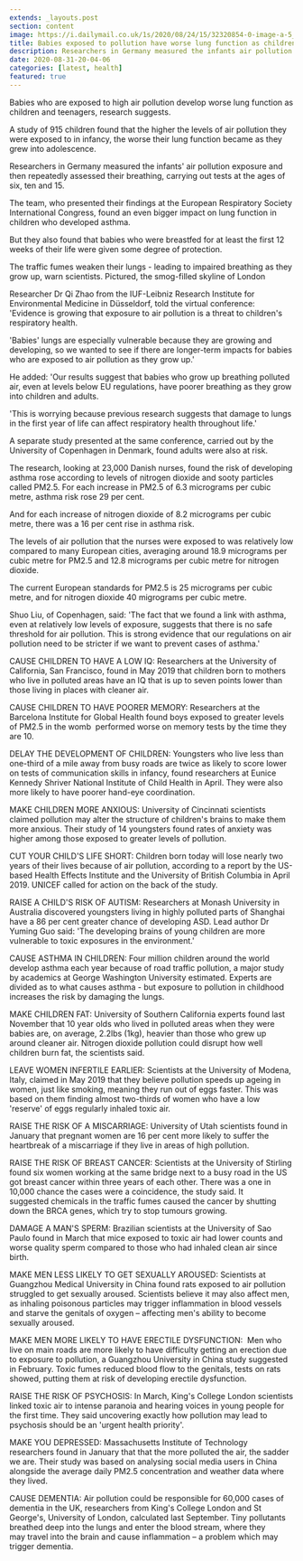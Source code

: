 ```yaml
---
extends: _layouts.post
section: content
image: https://i.dailymail.co.uk/1s/2020/08/24/15/32320854-0-image-a-5_1598280852616.jpg 
title: Babies exposed to pollution have worse lung function as children 
description: Researchers in Germany measured the infants air pollution exposure and then repeatedly assessed their breathing, carrying out tests at the ages of six, ten and 15. 
date: 2020-08-31-20-04-06 
categories: [latest, health] 
featured: true 
--- 
```

Babies who are exposed to high air pollution develop worse lung function as children and teenagers, research suggests.

A study of 915 children found that the higher the levels of air pollution they were exposed to in infancy, the worse their lung function became as they grew into adolescence.

Researchers in Germany measured the infants' air pollution exposure and then repeatedly assessed their breathing, carrying out tests at the ages of six, ten and 15.

The team, who presented their findings at the European Respiratory Society International Congress, found an even bigger impact on lung function in children who developed asthma.

But they also found that babies who were breastfed for at least the first 12 weeks of their life were given some degree of protection.

The traffic fumes weaken their lungs - leading to impaired breathing as they grow up, warn scientists. Pictured, the smog-filled skyline of London

Researcher Dr Qi Zhao from the IUF-Leibniz Research Institute for Environmental Medicine in Düsseldorf, told the virtual conference: 'Evidence is growing that exposure to air pollution is a threat to children's respiratory health.

'Babies' lungs are especially vulnerable because they are growing and developing, so we wanted to see if there are longer-term impacts for babies who are exposed to air pollution as they grow up.'

He added: 'Our results suggest that babies who grow up breathing polluted air, even at levels below EU regulations, have poorer breathing as they grow into children and adults.

'This is worrying because previous research suggests that damage to lungs in the first year of life can affect respiratory health throughout life.'

A separate study presented at the same conference, carried out by the University of Copenhagen in Denmark, found adults were also at risk.

The research, looking at 23,000 Danish nurses, found the risk of developing asthma rose according to levels of nitrogen dioxide and sooty particles called PM2.5. For each increase in PM2.5 of 6.3 micrograms per cubic metre, asthma risk rose 29 per cent.

And for each increase of nitrogen dioxide of 8.2 micrograms per cubic metre, there was a 16 per cent rise in asthma risk.

The levels of air pollution that the nurses were exposed to was relatively low compared to many European cities, averaging around 18.9 micrograms per cubic metre for PM2.5 and 12.8 micrograms per cubic metre for nitrogen dioxide.

The current European standards for PM2.5 is 25 micrograms per cubic metre, and for nitrogen dioxide 40 migrograms per cubic metre.

Shuo Liu, of Copenhagen, said: 'The fact that we found a link with asthma, even at relatively low levels of exposure, suggests that there is no safe threshold for air pollution. This is strong evidence that our regulations on air pollution need to be stricter if we want to prevent cases of asthma.'



CAUSE CHILDREN TO HAVE A LOW IQ: Researchers at the University of California, San Francisco, found in May 2019 that children born to mothers who live in polluted areas have an IQ that is up to seven points lower than those living in places with cleaner air.

CAUSE CHILDREN TO HAVE POORER MEMORY: Researchers at the Barcelona Institute for Global Health found boys exposed to greater levels of PM2.5 in the womb  performed worse on memory tests by the time they are 10.

DELAY THE DEVELOPMENT OF CHILDREN: Youngsters who live less than one-third of a mile away from busy roads are twice as likely to score lower on tests of communication skills in infancy, found researchers at Eunice Kennedy Shriver National Institute of Child Health in April. They were also more likely to have poorer hand-eye coordination.

MAKE CHILDREN MORE ANXIOUS: University of Cincinnati scientists claimed pollution may alter the structure of children's brains to make them more anxious. Their study of 14 youngsters found rates of anxiety was higher among those exposed to greater levels of pollution. 

CUT YOUR CHILD'S LIFE SHORT: Children born today will lose nearly two years of their lives because of air pollution, according to a report by the US-based Health Effects Institute and the University of British Columbia in April 2019. UNICEF called for action on the back of the study.

RAISE A CHILD'S RISK OF AUTISM: Researchers at Monash University in Australia discovered youngsters living in highly polluted parts of Shanghai have a 86 per cent greater chance of developing ASD. Lead author Dr Yuming Guo said: 'The developing brains of young children are more vulnerable to toxic exposures in the environment.'

CAUSE ASTHMA IN CHILDREN: Four million children around the world develop asthma each year because of road traffic pollution, a major study by academics at George Washington University estimated. Experts are divided as to what causes asthma - but exposure to pollution in childhood increases the risk by damaging the lungs.

MAKE CHILDREN FAT: University of Southern California experts found last November that 10 year olds who lived in polluted areas when they were babies are, on average, 2.2lbs (1kg), heavier than those who grew up around cleaner air. Nitrogen dioxide pollution could disrupt how well children burn fat, the scientists said. 



LEAVE WOMEN INFERTILE EARLIER: Scientists at the University of Modena, Italy, claimed in May 2019 that they believe pollution speeds up ageing in women, just like smoking, meaning they run out of eggs faster. This was based on them finding almost two-thirds of women who have a low 'reserve' of eggs regularly inhaled toxic air.

RAISE THE RISK OF A MISCARRIAGE: University of Utah scientists found in January that pregnant women are 16 per cent more likely to suffer the heartbreak of a miscarriage if they live in areas of high pollution.  

RAISE THE RISK OF BREAST CANCER: Scientists at the University of Stirling found six women working at the same bridge next to a busy road in the US got breast cancer within three years of each other. There was a one in 10,000 chance the cases were a coincidence, the study said. It suggested chemicals in the traffic fumes caused the cancer by shutting down the BRCA genes, which try to stop tumours growing. 



DAMAGE A MAN'S SPERM: Brazilian scientists at the University of Sao Paulo found in March that mice exposed to toxic air had lower counts and worse quality sperm compared to those who had inhaled clean air since birth. 

MAKE MEN LESS LIKELY TO GET SEXUALLY AROUSED: Scientists at Guangzhou Medical University in China found rats exposed to air pollution struggled to get sexually aroused. Scientists believe it may also affect men, as inhaling poisonous particles may trigger inflammation in blood vessels and starve the genitals of oxygen – affecting men's ability to become sexually aroused.

MAKE MEN MORE LIKELY TO HAVE ERECTILE DYSFUNCTION:  Men who live on main roads are more likely to have difficulty getting an erection due to exposure to pollution, a Guangzhou University in China study suggested in February. Toxic fumes reduced blood flow to the genitals, tests on rats showed, putting them at risk of developing erectile dysfunction. 



RAISE THE RISK OF PSYCHOSIS: In March, King's College London scientists linked toxic air to intense paranoia and hearing voices in young people for the first time. They said uncovering exactly how pollution may lead to psychosis should be an 'urgent health priority'.

MAKE YOU DEPRESSED: Massachusetts Institute of Technology researchers found in January that that the more polluted the air, the sadder we are. Their study was based on analysing social media users in China alongside the average daily PM2.5 concentration and weather data where they lived.

CAUSE DEMENTIA: Air pollution could be responsible for 60,000 cases of dementia in the UK, researchers from King's College London and St George's, University of London, calculated last September. Tiny pollutants breathed deep into the lungs and enter the blood stream, where they may travel into the brain and cause inflammation – a problem which may trigger dementia.

